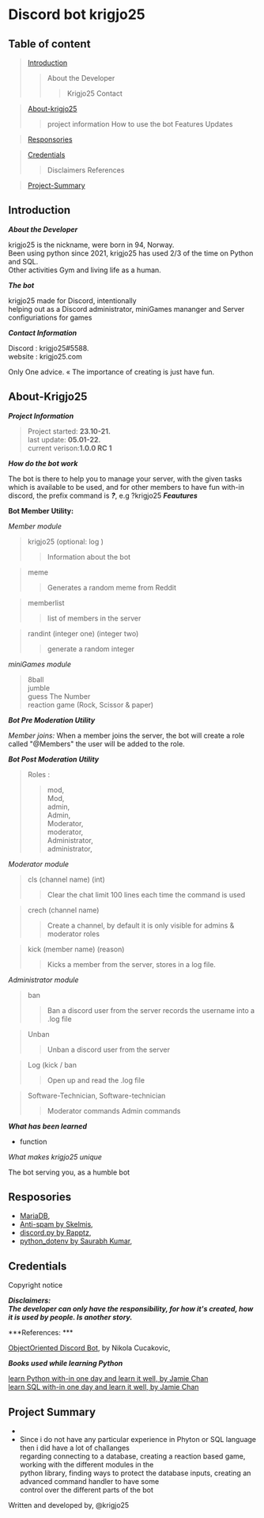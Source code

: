 # Discord bot krigjo25

## Table of content

> [Introduction](#Introduction)
>> About the Developer
>>> Krigjo25
>>> Contact

> [About-krigjo25](#About-krigjo25)
>> project information 
>> How to use the bot
>> Features
>> Updates

> [Responsories](#Responsories)

> [Credentials](#Credentials)
>> Disclaimers
>> References

> [Project-Summary](#project-Summary)

## Introduction

***About the Developer***

krigjo25 is the nickname, were born in 94, Norway.<br>
Been using python since 2021, krigjo25 has used 2/3 of the time on Python and SQL.<br>
Other activities Gym and living life as a human.


***The bot***

krigjo25 made for Discord, intentionally<br>
helping out as a Discord administrator, miniGames mananger and Server configuriations for games

***Contact Information***

Discord : krigjo25#5588.<br>
website : krigjo25.com

Only One advice.
« The importance of creating is just have fun.

## About-Krigjo25

***Project Information***
> Project started: **23.10-21.**<br>
> last update: **05.01-22.**<br>
> current verison:**1.0.0 RC 1**

***How do the bot work***

The bot is there to help you to manage your server, with the given tasks which is available to be used, and for other members to have fun with-in discord,
the prefix command is ***?***, e.g ?krigjo25
***Feautures***

**Bot Member Utility:**

*Member module*

> krigjo25 (optional: log )
>> Information about the bot

> meme
>> Generates a random meme from Reddit
 
> memberlist
>> list of members in the server
  
> randint (integer one) (integer two)
>> generate a random integer

*miniGames module*

> 8ball<br>
> jumble<br>
> guess The Number<br>
> reaction game (Rock, Scissor & paper)<br>

***Bot Pre Moderation Utility***

*Member joins:*
    When a member joins the server, the bot will create a role called "@Members"
    the user will be added to the role.

***Bot Post Moderation Utility***

> Roles :
>> mod,<br>
>> Mod,<br>
>> admin,<br>
>> Admin,<br>
>> Moderator,<br>
>> moderator,<br>
>> Administrator,<br>
>> administrator,<br>

*Moderator module*

> cls (channel name) (int)
>> Clear the chat limit 100 lines each time the command
>> is used

> crech (channel name)
>> Create a channel, by default it is only visible 
>> for admins & moderator roles

> kick (member name) (reason)
>> Kicks a member from the server, stores in a log
>> file.

*Administrator module*

> ban
>> Ban a discord user from the server
>> records the username into a .log file
                           
> Unban
>> Unban a discord user from the server

> Log (kick / ban
>> Open up and read the .log file

> Software-Technician, Software-technician
>> Moderator commands
>> Admin commands

***What has been learned***

- function

*What makes krigjo25 unique*

The bot serving you, as a humble bot

## Resposories

- [MariaDB](https://github.com/mariadb-corporation/mariadb-connector-python),
- [Anti-spam by Skelmis](https://github.com/Skelmis/DPY-Anti-Spam/commits?author=Skelmis),
- [discord.py by Rapptz](https://github.com/Rapptz/discord.py),  
- [python_dotenv by Saurabh Kumar](https://github.com/motdotla/dotenv),

 

## Credentials

Copyright notice

***Disclaimers:***<br>
***The developer can only have the responsibility, for how it's created, how it is used by people. Is another story.***

***References: ***

[ObjectOriented Discord Bot](https://nik.re/posts/2021-09-25/object_oriented_discord_bot), by Nikola Cucakovic,

***Books used while learning Python***

[learn Python with-in one day and learn it well, by Jamie Chan](https://learncodingfast.com/)<br>
[learn SQL with-in one day and learn it well, by Jamie Chan](https://learncodingfast.com/)

## Project Summary


*   
*   Since i do not have any particular experience in Phyton or SQL language then i did have a lot of challanges<br> 
    regarding connecting to a database, creating a reaction based game, working with the different modules in the<br>
    python library, finding ways to protect the database inputs, creating an advanced command handler to have some<br>
    control over the different parts of the bot

Written and developed by,
@krigjo25
